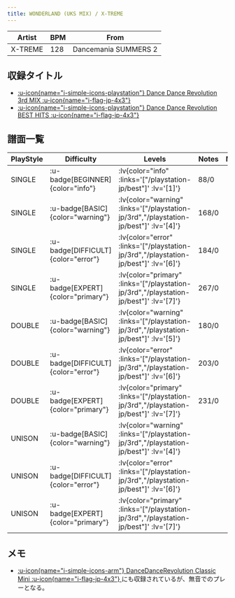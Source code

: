 ```yaml
---
title: WONDERLAND (UKS MIX) / X-TREME
---
```


|Artist|BPM|From|
|------|---|----|
|X-TREME|128|Dancemania SUMMERS 2|

## 収録タイトル

- [ :u-icon{name="i-simple-icons-playstation"} Dance Dance Revolution 3rd MIX :u-icon{name="i-flag-jp-4x3"} ](/playstation-jp/3rd)
- [ :u-icon{name="i-simple-icons-playstation"} Dance Dance Revolution BEST HITS :u-icon{name="i-flag-jp-4x3"} ](/playstation-jp/best)

## 譜面一覧

|PlayStyle|Difficulty|Levels|Notes|Movie|
|---------|----------|------|-----|-----|
|SINGLE| :u-badge[BEGINNER]{color="info"} | :lv{color="info" :links='["/playstation-jp/best"]' :lv='[1]'} |88/0||
|SINGLE| :u-badge[BASIC]{color="warning"} | :lv{color="warning" :links='["/playstation-jp/3rd","/playstation-jp/best"]' :lv='[4]'} |168/0||
|SINGLE| :u-badge[DIFFICULT]{color="error"} | :lv{color="error" :links='["/playstation-jp/3rd","/playstation-jp/best"]' :lv='[6]'} |184/0||
|SINGLE| :u-badge[EXPERT]{color="primary"} | :lv{color="primary" :links='["/playstation-jp/3rd","/playstation-jp/best"]' :lv='[7]'} |267/0||
|DOUBLE| :u-badge[BASIC]{color="warning"} | :lv{color="warning" :links='["/playstation-jp/3rd","/playstation-jp/best"]' :lv='[5]'} |180/0||
|DOUBLE| :u-badge[DIFFICULT]{color="error"} | :lv{color="error" :links='["/playstation-jp/3rd","/playstation-jp/best"]' :lv='[6]'} |203/0||
|DOUBLE| :u-badge[EXPERT]{color="primary"} | :lv{color="primary" :links='["/playstation-jp/3rd","/playstation-jp/best"]' :lv='[7]'} |231/0||
|UNISON| :u-badge[BASIC]{color="warning"} | :lv{color="warning" :links='["/playstation-jp/3rd","/playstation-jp/best"]' :lv='[4]'} |||
|UNISON| :u-badge[DIFFICULT]{color="error"} | :lv{color="error" :links='["/playstation-jp/3rd","/playstation-jp/best"]' :lv='[6]'} |||
|UNISON| :u-badge[EXPERT]{color="primary"} | :lv{color="primary" :links='["/playstation-jp/3rd","/playstation-jp/best"]' :lv='[7]'} |||

## メモ

- [ :u-icon{name="i-simple-icons-arm"} DanceDanceRevolution Classic Mini :u-icon{name="i-flag-jp-4x3"} ](/other/classic-mini)にも収録されているが、無音でのプレーとなる。
